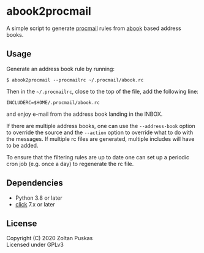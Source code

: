 # abook2procmail

A simple script to generate [procmail](http://www.procmail.org/) rules from
[abook](http://abook.sourceforge.net/) based address books.

## Usage

Generate an address book rule by running:

```
$ abook2procmail --procmailrc ~/.procmail/abook.rc
```

Then in the `~/.procmailrc`, close to the top of the file,  add the following
line:

```
INCLUDERC=$HOME/.procmail/abook.rc
```

and enjoy e-mail from the address book landing in the INBOX.

If there are multiple address books, one can use the `--address-book` option to
override the source and the `--action` option to override what to do with the
messages. If multiple rc files are generated, multiple includes will have to be
added.

To ensure that the filtering rules are up to date one can set up a periodic
cron job (e.g. once a day) to regenerate the rc file.

## Dependencies

- Python 3.8 or later
- [click](https://click.palletsprojects.com/en/7.x/) 7.x or later

## License

Copyright (C) 2020 Zoltan Puskas  
Licensed under GPLv3
